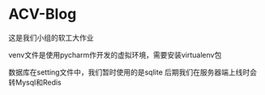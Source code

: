 # ACV-Blog
这是我们小组的软工大作业

venv文件是使用pycharm作开发的虚拟环境，需要安装virtualenv包

数据库在setting文件中，我们暂时使用的是sqlite
后期我们在服务器端上线时会转Mysql和Redis
